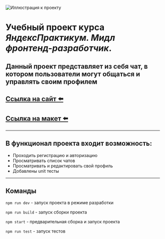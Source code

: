 ![Иллюстрация к проекту](https://www.travelpayouts.com/ru/blog/wp-content/uploads/2022/01/tg-channels.png)

# Учебный проект курса *ЯндексПрактикум. Мидл фронтенд-разработчик*.

## Данный проект представляет из себя чат, в котором пользователи могут общаться и управлять своим профилем

## [Ссылка на сайт ⬅️](https://tarstabor.netlify.app/)

## [Ссылка на макет ⬅️](https://www.figma.com/file/jF5fFFzgGOxQeB4CmKWTiE/Chat_external_link?type=design&node-id=0-1&mode=design&t=3I1oe9v4B2WlAXYd-0)

---

## В функционал проекта входит возможность:

- Проходить регистрацию и авторизацию
- Просматривать список чатов
- Просматривать и редактировать свой профиль
- Добавлены unit тесты

---

## Команды

`npm run dev` - запуск проекта в режиме разработки

`npm run build` - запуск сборки проекта

`npm start` - предварительная сборка и запуск проекта

`npm run test` - запуск тестов
